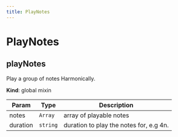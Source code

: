 ```yaml
---
title: PlayNotes
---
```


# PlayNotes

<a name="playNotes"></a>

## playNotes
Play a group of notes Harmonically.

**Kind**: global mixin  

| Param | Type | Description |
| --- | --- | --- |
| notes | <code>Array</code> | array of playable notes |
| duration | <code>string</code> | duration to play the notes for, e.g 4n. |

